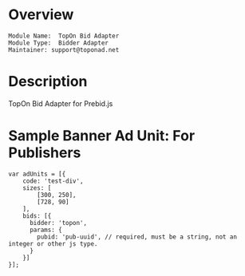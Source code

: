 # Overview

```
Module Name:  TopOn Bid Adapter
Module Type:  Bidder Adapter
Maintainer: support@toponad.net
```

# Description

TopOn Bid Adapter for Prebid.js

# Sample Banner Ad Unit: For Publishers

```
var adUnits = [{
    code: 'test-div',
    sizes: [
        [300, 250],
        [728, 90]
    ],
    bids: [{
      bidder: 'topon',
      params: {
        pubid: 'pub-uuid', // required, must be a string, not an integer or other js type.
      }
    }]
}];
```
